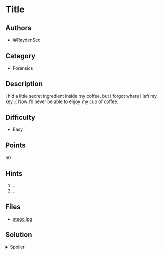 # Title

## Authors
- @RaydenSec

## Category
- Forensics

## Description
I hid a little secret ingredient inside my coffee, but I forgot where I left my key :( Now I'll never be able to enjoy my cup of coffee..

## Difficulty
- Easy

## Points
50

## Hints
1. ...
1. ...

## Files
- [stego.jpg](_ctfd/files/stego.jpg)

## Solution
<details>
<summary>Spoiler</summary>

### Idea
Introduction to looking through file metadata and using steganography. 

### Walkthrough
1. If we download the image file "stego.jpg", we can look at the file's metadata by using exiftool. We can run the command "exiftool stego.jpg" to find hidden information about the file. 
2. While looking through the metadata, we can find a suspicious "Description" with the contents "N0t_A_K3y" beside it. 
3. Since the file is a jpg, and we're given a key, there's a chance that steganography was used to hide data within the file. We can use a tool called steghide to find out if this is the case by running the command "steghide info stego.jpg" and entering the passphrase/key "N0t_A_K3y", which we found earlier in the image's metadata. 
4. We discover that there is an embedded text file called "flag.txt" within the image. 
5. We can run "steghide extract -sf stego.jpg" to extract and download the text file, making sure to enter the password "N0t_A_K3y" for the passphrase once again. 
6. We can now open the text file "flag.txt" and peekaboo, we have found the flag. 

### Flag
`SKYLIGHT{br3wT1fuL_BE@N!_6265e}`
</details>

